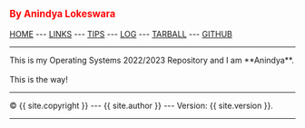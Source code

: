 ---
---
<span style="color:red; font-weight:bold; font-size:larger;">By Anindya Lokeswara</span>
<br><br>
[HOME](https://github.com/anindyalkwr/os222) ---
[LINKS](https://anindyalkwr.github.io/os222/links.md/) ---
[TIPS](https://anindyalkwr.github.io/os222/tips.md) ---
[LOG](https://anindyalkwr.github.io/os222/TXT/mylog.txt) ---
[TARBALL](SandBox/anindyalkwr.tar.xz) ---
[GITHUB](https://github.com/anindyalkwr)
<br>
<hr>
This is my Operating Systems 2022/2023 Repository and I am **Anindya**.
<br><br>
This is the way!
<br>
<hr>
&copy; {{ site.copyright }} --- {{ site.author }} --- Version: {{ site.version }}.
<hr>
<br>
